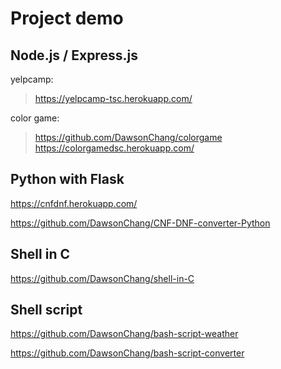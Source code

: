 # Project demo

## Node.js / Express.js
yelpcamp:
> https://yelpcamp-tsc.herokuapp.com/

color game:
> https://github.com/DawsonChang/colorgame <br>
https://colorgamedsc.herokuapp.com/

## Python with Flask
https://cnfdnf.herokuapp.com/

https://github.com/DawsonChang/CNF-DNF-converter-Python

## Shell in C
https://github.com/DawsonChang/shell-in-C

## Shell script
https://github.com/DawsonChang/bash-script-weather

https://github.com/DawsonChang/bash-script-converter

